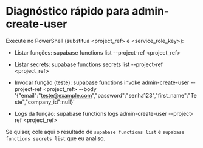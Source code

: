 # Diagnóstico rápido para admin-create-user

Execute no PowerShell (substitua <project_ref> e <service_role_key>):

- Listar funções:
  supabase functions list --project-ref <project_ref>

- Listar secrets:
  supabase functions secrets list --project-ref <project_ref>

- Invocar função (teste):
  supabase functions invoke admin-create-user --project-ref <project_ref> --body '{"email":"teste@example.com","password":"senha123","first_name":"Teste","company_id":null}'

- Logs da função:
  supabase functions logs admin-create-user --project-ref <project_ref>

Se quiser, cole aqui o resultado de `supabase functions list` e `supabase functions secrets list` que eu analiso.